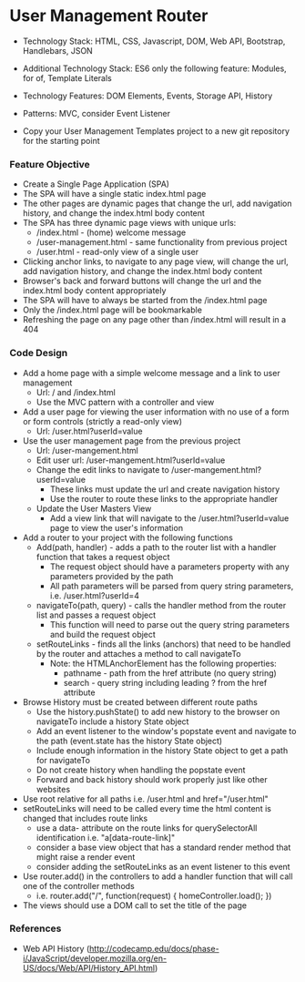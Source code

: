 # User Management Router

* Technology Stack: HTML, CSS, Javascript, DOM, Web API, Bootstrap, Handlebars, JSON
* Additional Technology Stack: ES6 only the following feature: Modules, for of, Template Literals
* Technology Features: DOM Elements, Events, Storage API, History
* Patterns: MVC, consider Event Listener

* Copy your User Management Templates project to a new git repository for the starting point

### Feature Objective

* Create a Single Page Application (SPA)
* The SPA will have a single static index.html page
* The other pages are dynamic pages that change the url, add navigation history, and change the index.html body content
* The SPA has three dynamic page views with unique urls:
	* /index.html - (home) welcome message
	* /user-management.html - same functionality from previous project
	* /user.html - read-only view of a single user
* Clicking anchor links, to navigate to any page view, will change the url, add navigation history, and change the index.html body content
* Browser's back and forward buttons will change the url and the index.html body content appropriately
* The SPA will have to always be started from the /index.html page
* Only the /index.html page will be bookmarkable
* Refreshing the page on any page other than /index.html will result in a 404

### Code Design

* Add a home page with a simple welcome message and a link to user management
	* Url: / and /index.html
	* Use the MVC pattern with a controller and view
* Add a user page for viewing the user information with no use of a form or form controls (strictly a read-only view)
	* Url: /user.html?userId=value
* Use the user management page from the previous project
	* Url: /user-mangement.html
	* Edit user url: /user-mangement.html?userId=value
	* Change the edit links to navigate to /user-mangement.html?userId=value
		* These links must update the url and create navigation history
		* Use the router to route these links to the appropriate handler
	* Update the User Masters View
		* Add a view link that will navigate to the /user.html?userId=value page to view the user's information
* Add a router to your project with the following functions
	* Add(path, handler) - adds a path to the router list with a handler function that takes a request object
		* The request object should have a parameters property with any parameters provided by the path
		* All path parameters will be parsed from query string parameters, i.e. /user.html?userId=4
	* navigateTo(path, query) - calls the handler method from the router list and passes a request object
		* This function will need to parse out the query string parameters and build the request object
	* setRouteLinks - finds all the links (anchors) that need to be handled by the router and attaches a method to call navigateTo
		* Note: the HTMLAnchorElement has the following properties:
			* pathname - path from the href attribute (no query string)
			* search - query string including leading ? from the href attribute
* Browse History must be created between different route paths
	* Use the history.pushState() to add new history to the browser on navigateTo include a history State object
	* Add an event listener to the window's popstate event and navigate to the path (event.state has the history State object)
	* Include enough information in the history State object to get a path for navigateTo
	* Do not create history when handling the popstate event
	* Forward and back history should work properly just like other websites
* Use root relative for all paths i.e. /user.html and href="/user.html"
* setRouteLinks will need to be called every time the html content is changed that includes route links
	* use a data- attribute on the route links for querySelectorAll identification i.e. "a[data-route-link]"
	* consider a base view object that has a standard render method that might raise a render event
	* consider adding the setRouteLinks as an event listener to this event
* Use router.add() in the controllers to add a handler function that will call one of the controller methods
	* i.e. router.add("/", function(request) { homeController.load(); })
* The views should use a DOM call to set the title of the page

### References

* Web API History (http://codecamp.edu/docs/phase-i/JavaScript/developer.mozilla.org/en-US/docs/Web/API/History_API.html)